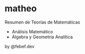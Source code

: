 # matheo
Resumen de Teorías de Matemáticas

  * Análisis Matemático
  * Álgebra y Geometría Analítica


by @febef.dev
